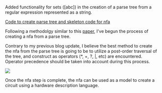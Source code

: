 Added functionality for sets ([abc]) in the creation of a parse tree from a regular expression represented as a string.

[Code to create parse tree and skeleton code for nfa](https://github.com/bmeridet/regex_pt)

Following a methodolgy similar to this [paper](https://citeseerx.ist.psu.edu/viewdoc/download?doi=10.1.1.158.3912&rep=rep1&type=pdf), I've begun the process of creating a nfa from a parse tree.

Contrary to my previous blog update, I believe the best method to create the nfa from the parse tree is going to be to utilize a post-order traversal of the tree, and 
construct as operators (*, +, ?, |, etc) are encountered.  Operator precedence should be taken into account during this process.

<img src="https://bmeridet.github.io/images/build_nfa_skel.png">

Once the nfa step is complete, the nfa can be used as a model to create a circuit using a hardware description language.
